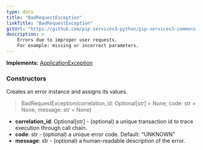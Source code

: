 ```yaml
---
type: docs
title: "BadRequestException"
linkTitle: "BadRequestException"
gitUrl: "https://github.com/pip-services3-python/pip-services3-commons-python"
description: >
    Errors due to improper user requests. 
    For example: missing or incorrect parameters.
---
```


**Implements:** [ApplicationException](../application_exception)

### Constructors
Creates an error instance and assigns its values.

> BadRequestException(correlation_id: Optional[str] = None, code: str = None, message: str = None)

- **correlation_id**: Optional[str] - (optional) a unique transaction id to trace execution through call chain.
- **code**: str - (optional) a unique error code. Default: "UNKNOWN"
- **message**: str - (optional) a human-readable description of the error.

